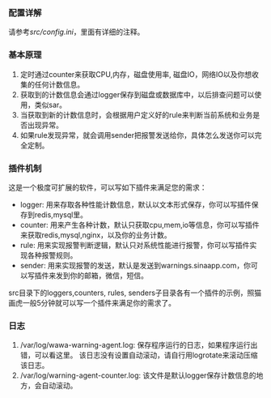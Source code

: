 ### 配置详解

请参考*src/config.ini*，里面有详细的注释。

### 基本原理

1. 定时通过counter来获取CPU,内存，磁盘使用率, 磁盘IO，网络IO以及你想收集的任何计数信息。
1. 获取到的计数信息会通过logger保存到磁盘或数据库中，以后排查问题可以使用，类似sar。
1. 当获取到新的计数信息时，会根据用户定义好的rule来判断当前系统和业务是否出现异常。
1. 如果rule发现异常，就会调用sender把报警发送给你，具体怎么发送你可以完全定制。

### 插件机制

这是一个极度可扩展的软件，可以写如下插件来满足您的需求：

* logger: 用来存取各种性能计数信息，默认以文本形式保存，你可以写插件保存到redis,mysql里。
* counter: 用来产生各种计数，默认只获取cpu,mem,io等信息，你可以写插件来获取redis,mysql,nginx，以及你的业务计数。
* rule: 用来实现报警判断逻辑，默认只对系统性能进行报警，你可以写插件实现各种报警规则。
* sender: 用来实现报警的发送，默认是发送到warnings.sinaapp.com，你可以写插件来发到你的邮箱，微信，短信。

src目录下的loggers,counters, rules, senders子目录各有一个插件的示例，照猫画虎一般5分钟就可以写一个插件来满足你的需求了。

### 日志

1. /var/log/wawa-warning-agent.log: 保存程序运行的日志，如果程序运行出错，可以看这里。
   该日志没有设置自动滚动，请自行用logrotate来滚动压缩该日志。
1. /var/log/warning-agent-counter.log: 该文件是默认logger保存计数信息的地方，会自动滚动。
